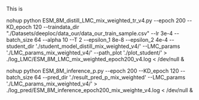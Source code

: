This is 


nohup python ESM_8M_distill_LMC_mix_weighted_tr_v4.py --epoch 200 --KD_epoch 120 --traindata_dir "./Datasets/deeploc/data_our/data_our_train_sample.csv" --lr 3e-4 --batch_size 64 --alpha 10 --T 2 --epsilon_1 8e-8 --epsilon_2 4e-4 --student_dir './student_model_distill_mix_weighted_v4/' --LMC_params './LMC_params_mix_weighted_v4/' --path_plot './plot_student/'  > ./log_LMC/ESM_8M_LMC_mix_weighted_epoch200_v4.log < /dev/null &

nohup python ESM_8M_inference_p.py --epoch 200 --KD_epoch 120 --batch_size 64 --pred_dir './result_pred_p_mix_weighted' --LMC_params './LMC_params_mix_weighted_v4/' > ./log_pred/ESM_8M_inference_epoch200_mix_weighte_v4.log < /dev/null &

